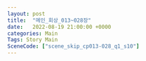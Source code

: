 ```yaml
---
layout: post
title:  "메인_회상_013~028장"
date:   2022-08-19 21:00:00 +0000
categories: Main
Tags: Story Main
SceneCode: ["scene_skip_cp013-028_q1_s10"]
---
```

